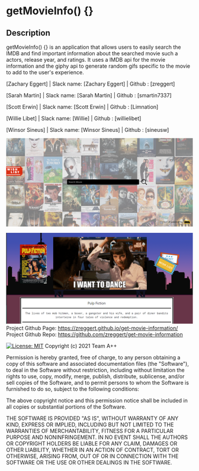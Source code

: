 # getMovieInfo() {}

## Description

getMovieInfo() {} is an application that allows users to easily search the IMDB and find important information about the searched movie such a actors, release year, and ratings. It uses a IMDB api for the movie information and the giphy api to generate random gifs specific to the movie to add to the user's experience.


[Zachary Eggert] | Slack name: [Zachary Eggert] | Github : [zreggert]

[Sarah Martin] | Slack name: [Sarah Martin] | Github : [smartin7337]

[Scott Erwin] | Slack name: [Scott Erwin] | Github : [Limnation]

[Willie Libet] | Slack name: [Willie] | Github : [willielibet]

[Winsor Sineus] | Slack name: [Winsor Sineus] | Github : [sineusw]

![getMovieInfo landing page](./images/homepage/getmovieinfo.png)

![getMovieInfo movie page](./images/homepage/getmovieinfo_moviepage.png)
Project Github Page: https://zreggert.github.io/get-movie-information/
Project Github Repo: https://github.com/zreggert/get-movie-information


[![License: MIT](https://img.shields.io/badge/License-MIT-yellow.svg)](https://opensource.org/licenses/MIT)
Copyright (c) 2021 Team A++

Permission is hereby granted, free of charge, to any person obtaining a copy
of this software and associated documentation files (the "Software"), to deal
in the Software without restriction, including without limitation the rights
to use, copy, modify, merge, publish, distribute, sublicense, and/or sell
copies of the Software, and to permit persons to whom the Software is
furnished to do so, subject to the following conditions:

The above copyright notice and this permission notice shall be included in all
copies or substantial portions of the Software.

THE SOFTWARE IS PROVIDED "AS IS", WITHOUT WARRANTY OF ANY KIND, EXPRESS OR
IMPLIED, INCLUDING BUT NOT LIMITED TO THE WARRANTIES OF MERCHANTABILITY,
FITNESS FOR A PARTICULAR PURPOSE AND NONINFRINGEMENT. IN NO EVENT SHALL THE
AUTHORS OR COPYRIGHT HOLDERS BE LIABLE FOR ANY CLAIM, DAMAGES OR OTHER
LIABILITY, WHETHER IN AN ACTION OF CONTRACT, TORT OR OTHERWISE, ARISING FROM,
OUT OF OR IN CONNECTION WITH THE SOFTWARE OR THE USE OR OTHER DEALINGS IN THE
SOFTWARE.